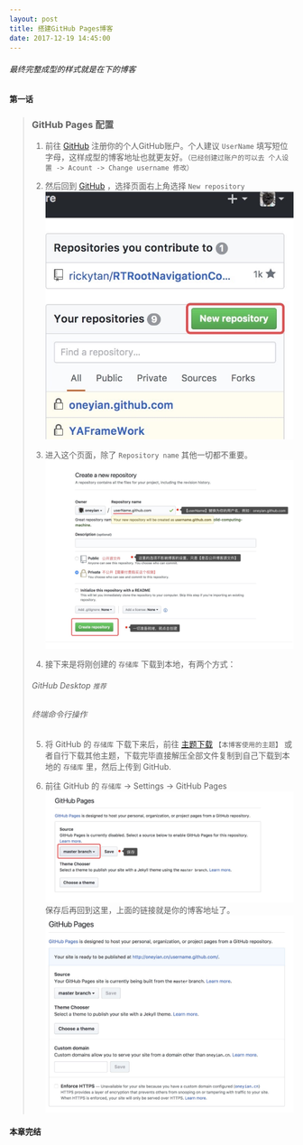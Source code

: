 ```yaml
---
layout: post
title: 搭建GitHub Pages博客
date: 2017-12-19 14:45:00
---
```


###### 最终完整成型的样式就是在下的博客

#### 第一话 

> ### GitHub Pages 配置
> 
> 1. 前往 [GitHub](https://github.com) 注册你的个人GitHub账户。个人建议 `UserName` 填写短位字母，这样成型的博客地址也就更友好。`（已经创建过账户的可以去 个人设置 -> Acount -> Change username 修改）`
> 
> 2. 然后回到 [GitHub](https://github.com) ，选择页面右上角选择 `New repository` 
> ![1](/assets/2017-12-20/1.jpg)
> 
> 3. 进入这个页面，除了 `Repository name` 其他一切都不重要。
> ![2](/assets/2017-12-20/2.jpg)
> 
> 4. 接下来是将刚创建的 `存储库` 下载到本地，有两个方式：
> ###### GitHub Desktop `推荐`
> ###### 终端命令行操作
> 
> 5. 将 GitHub 的 `存储库` 下载下来后，前往 [主题下载](https://github.com/onevcat/vno-jekyll) `【本博客使用的主题】` 或者自行下载其他主题，下载完毕直接解压全部文件复制到自己下载到本地的 `存储库` 里，然后上传到 GitHub.
> 
> 6.  前往 GitHub 的 `存储库` -> Settings -> GitHub Pages 
> ![3](/assets/2017-12-20/3.jpg)
>  保存后再回到这里，上面的链接就是你的博客地址了。
> ![4](/assets/2017-12-20/4.jpg)
> 

#### 本章完结



